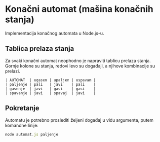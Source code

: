# Konačni automat (mašina konačnih stanja)

Implementacija konačnog automata u Node.js-u.

## Tablica prelaza stanja

Za svaki konačni automat neophodno je napraviti tablicu prelaza stanja. Gornje kolone su stanja, redovi levo su događaji, a njihove kombinacije su prelazi.
```
| AUTOMAT  | ugasen | upaljen | uspavan |
| paljenje | pali   | javi    | pali    |
| gasenje  | javi   | gasi    | gasi    |
| spavanje | javi   | spavaj  | javi    |
```
## Pokretanje

Automatu je potrebno proslediti željeni događaj u vidu argumenta, putem komandne linije:
```js
node automat.js paljenje
```
